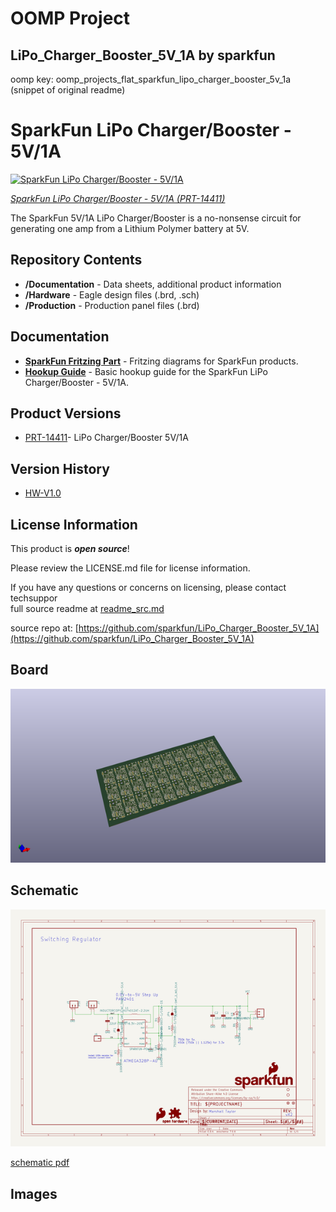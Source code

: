 # OOMP Project  
## LiPo_Charger_Booster_5V_1A  by sparkfun  
  
oomp key: oomp_projects_flat_sparkfun_lipo_charger_booster_5v_1a  
(snippet of original readme)  
  
SparkFun LiPo Charger/Booster - 5V/1A  
========================================  
  
[![SparkFun LiPo Charger/Booster - 5V/1A](https://cdn.sparkfun.com//assets/parts/1/2/4/3/2/14411-01.jpg)](https://www.sparkfun.com/products/14411)  
  
[*SparkFun LiPo Charger/Booster - 5V/1A (PRT-14411)*](https://www.sparkfun.com/products/14411)  
  
The SparkFun 5V/1A LiPo Charger/Booster is a no-nonsense circuit for generating one amp from a Lithium Polymer battery at 5V.  
  
Repository Contents  
-------------------  
  
* **/Documentation** - Data sheets, additional product information  
* **/Hardware** - Eagle design files (.brd, .sch)  
* **/Production** - Production panel files (.brd)  
  
Documentation  
--------------  
* **[SparkFun Fritzing Part](https://github.com/sparkfun/Fritzing_Parts/blob/main/products/14411_sfe_LiPo_Charger_Booster-5V1A.fzpz)** - Fritzing diagrams for SparkFun products.  
* **[Hookup Guide](https://learn.sparkfun.com/tutorials/sparkfun-5v1a-lipo-chargerbooster-hookup-guide)** - Basic hookup guide for the SparkFun LiPo Charger/Booster - 5V/1A.  
  
Product Versions  
----------------  
* [PRT-14411](https://www.sparkfun.com/products/14411)- LiPo Charger/Booster 5V/1A  
  
Version History  
----------------  
* [HW-V1.0](https://github.com/sparkfun/LiPo_Charger_Booster_5V_1A/releases/tag/HW-V1.0)   
  
License Information  
-------------------  
  
This product is _**open source**_!   
  
Please review the LICENSE.md file for license information.   
  
If you have any questions or concerns on licensing, please contact techsuppor  
  full source readme at [readme_src.md](readme_src.md)  
  
source repo at: [https://github.com/sparkfun/LiPo_Charger_Booster_5V_1A](https://github.com/sparkfun/LiPo_Charger_Booster_5V_1A)  
## Board  
  
[![working_3d.png](working_3d_600.png)](working_3d.png)  
## Schematic  
  
[![working_schematic.png](working_schematic_600.png)](working_schematic.png)  
  
[schematic pdf](working_schematic.pdf)  
## Images  
